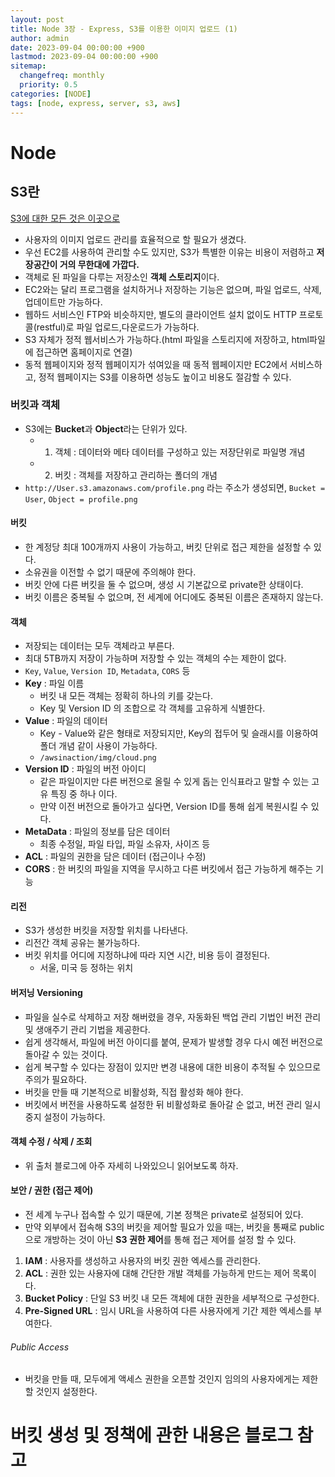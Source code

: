 ```yaml
---
layout: post
title: Node 3장 - Express, S3를 이용한 이미지 업로드 (1)
author: admin
date: 2023-09-04 00:00:00 +900
lastmod: 2023-09-04 00:00:00 +900
sitemap:
  changefreq: monthly
  priority: 0.5
categories: [NODE]
tags: [node, express, server, s3, aws]
---
```


# Node

## S3란

[S3에 대한 모든 것은 이곳으로](https://inpa.tistory.com/entry/AWS-%F0%9F%93%9A-S3-%EB%B2%84%ED%82%B7-%EC%83%9D%EC%84%B1-%EC%82%AC%EC%9A%A9%EB%B2%95-%EC%8B%A4%EC%A0%84-%EA%B5%AC%EC%B6%95)

- 사용자의 이미지 업로드 관리를 효율적으로 할 필요가 생겼다.
- 우선 EC2를 사용하여 관리할 수도 있지만, S3가 특별한 이유는 비용이 저렴하고 **저장공간이 거의 무한대에 가깝다.**
- 객체로 된 파일을 다루는 저장소인 **객체 스토리지**이다.
- EC2와는 달리 프로그램을 설치하거나 저장하는 기능은 없으며, 파일 업로드, 삭제, 업데이트만 가능하다.
- 웹하드 서비스인 FTP와 비슷하지만, 별도의 클라이언트 설치 없이도 HTTP 프로토콜(restful)로 파일 업로드,다운로드가 가능하다.
- S3 자체가 정적 웹서비스가 가능하다.(html 파일을 스토리지에 저장하고, html파일에 접근하면 홈페이지로 연결)
- 동적 웹페이지와 정적 웹페이지가 섞여있을 때 동적 웹페이지만 EC2에서 서비스하고, 정적 웹페이지는 S3를 이용하면 성능도 높이고 비용도 절감할 수 있다.

### 버킷과 객체

- S3에는 **Bucket**과 **Object**라는 단위가 있다.
  - 1. 객체 : 데이터와 메타 데이터를 구성하고 있는 저장단위로 파일명 개념
  - 2. 버킷 : 객체를 저장하고 관리하는 폴더의 개념
- `http://User.s3.amazonaws.com/profile.png` 라는 주소가 생성되면, `Bucket = User`, `Object = profile.png`

#### 버킷

- 한 계정당 최대 100개까지 사용이 가능하고, 버킷 단위로 접근 제한을 설정할 수 있다.
- 소유권을 이전할 수 없기 때문에 주의해야 한다.
- 버킷 안에 다른 버킷을 둘 수 없으며, 생성 시 기본값으로 private한 상태이다.
- 버킷 이름은 중복될 수 없으며, 전 세계에 어디에도 중복된 이름은 존재하지 않는다.

#### 객체

- 저장되는 데이터는 모두 객체라고 부른다.
- 최대 5TB까지 저장이 가능하며 저장할 수 있는 객체의 수는 제한이 없다.
- `Key`, `Value`, `Version ID`, `Metadata`, `CORS` 등
- **Key** : 파일 이름
  - 버킷 내 모든 객체는 정확히 하나의 키를 갖는다.
  - Key 및 Version ID 의 조합으로 각 객체를 고유하게 식별한다.
- **Value** : 파일의 데이터
  - Key - Value와 같은 형태로 저장되지만, Key의 접두어 및 슬래시를 이용하여 폴더 개념 같이 사용이 가능하다.
  - `/awsinaction/img/cloud.png`
- **Version ID** : 파일의 버전 아이디
  - 같은 파일이지만 다른 버전으로 올릴 수 있게 돕는 인식표라고 말할 수 있는 고유 특징 중 하나 이다.
  - 만약 이전 버전으로 돌아가고 싶다면, Version ID를 통해 쉽게 복원시킬 수 있다.
- **MetaData** : 파일의 정보를 담은 데이터
  - 최종 수정일, 파일 타입, 파일 소유자, 사이즈 등
- **ACL** : 파일의 권한을 담은 데이터 (접근이나 수정)
- **CORS** : 한 버킷의 파일을 지역을 무시하고 다른 버킷에서 접근 가능하게 해주는 기능

#### 리전

- S3가 생성한 버킷을 저장할 위치를 나타낸다.
- 리전간 객체 공유는 불가능하다.
- 버킷 위치를 어디에 지정하냐에 따라 지연 시간, 비용 등이 결정된다.
  - 서울, 미국 등 정하는 위치

#### 버저닝 Versioning

- 파일을 실수로 삭제하고 저장 해버렸을 경우, 자동화된 백업 관리 기법인 버전 관리 및 생애주기 관리 기법을 제공한다.
- 쉽게 생각해서, 파일에 버전 아이디를 붙여, 문제가 발생할 경우 다시 예전 버전으로 돌아갈 수 있는 것이다.
- 쉽게 복구할 수 있다는 장점이 있지만 변경 내용에 대한 비용이 추적될 수 있으므로 주의가 필요하다.
- 버킷을 만들 때 기본적으로 비활성화, 직접 활성화 해야 한다.
- 버킷에서 버전을 사용하도록 설정한 뒤 비활성화로 돌아갈 순 없고, 버전 관리 일시 중지 설정이 가능하다.

#### 객체 수정 / 삭제 / 조회

- 위 출처 블로그에 아주 자세히 나와있으니 읽어보도록 하자.

#### 보안 / 권한 (접근 제어)

- 전 세계 누구나 접속할 수 있기 때문에, 기본 정책은 private로 설정되어 있다.
- 만약 외부에서 접속해 S3의 버킷을 제어할 필요가 있을 때는, 버킷을 통째로 public으로 개방하는 것이 아닌 **S3 권한 제어**를 통해 접근 제어를 설정 할 수 있다.

1. **IAM** : 사용자를 생성하고 사용자의 버킷 권한 엑세스를 관리한다.
2. **ACL** : 권한 있는 사용자에 대해 간단한 개발 객체를 가능하게 만드는 제어 목록이다.
3. **Bucket Policy** : 단일 S3 버킷 내 모든 객체에 대한 권한을 세부적으로 구성한다.
4. **Pre-Signed URL** : 임시 URL을 사용하여 다른 사용자에게 기간 제한 엑세스를 부여한다.

###### Public Access

- 버킷을 만들 때, 모두에게 액세스 권한을 오픈할 것인지 임의의 사용자에게는 제한할 것인지 설정한다.

<h1>버킷 생성 및 정책에 관한 내용은 블로그 참고</h1>
